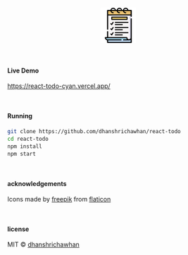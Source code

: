<p align="center">
  <img src="src/assets/list.png" height="80px"/>
  <br>
</p>

&nbsp;

#### Live Demo

https://react-todo-cyan.vercel.app/

&nbsp;

#### Running

```sh
git clone https://github.com/dhanshrichawhan/react-todo
cd react-todo
npm install
npm start
```

&nbsp;

#### acknowledgements

Icons made by [freepik](https://www.flaticon.com/authors/freepik) from [flaticon](https://www.flaticon.com/)

&nbsp;

#### license

MIT © [dhanshrichawhan](https://github.com/dhanshrichawhan)
